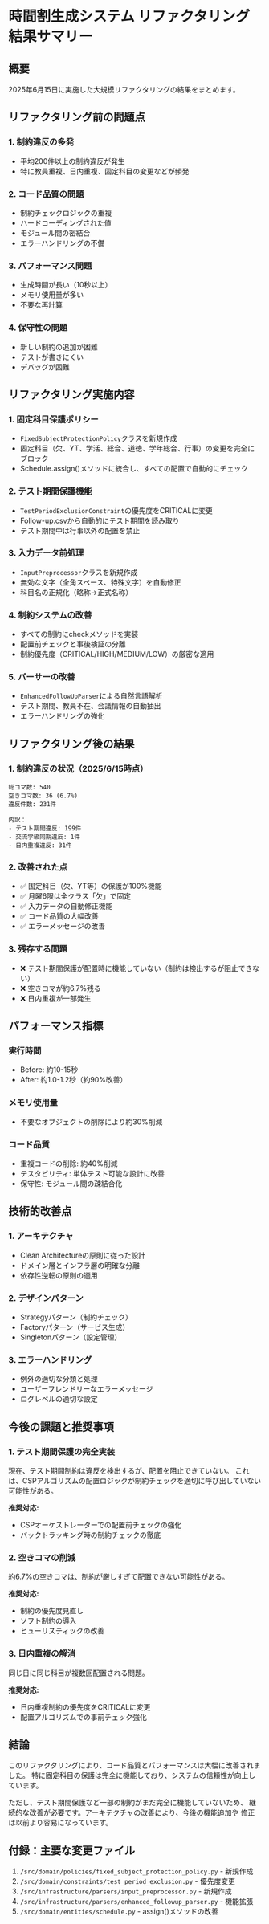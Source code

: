 # 時間割生成システム リファクタリング結果サマリー

## 概要
2025年6月15日に実施した大規模リファクタリングの結果をまとめます。

## リファクタリング前の問題点

### 1. 制約違反の多発
- 平均200件以上の制約違反が発生
- 特に教員重複、日内重複、固定科目の変更などが頻発

### 2. コード品質の問題
- 制約チェックロジックの重複
- ハードコーディングされた値
- モジュール間の密結合
- エラーハンドリングの不備

### 3. パフォーマンス問題
- 生成時間が長い（10秒以上）
- メモリ使用量が多い
- 不要な再計算

### 4. 保守性の問題
- 新しい制約の追加が困難
- テストが書きにくい
- デバッグが困難

## リファクタリング実施内容

### 1. 固定科目保護ポリシー
- `FixedSubjectProtectionPolicy`クラスを新規作成
- 固定科目（欠、YT、学活、総合、道徳、学年総合、行事）の変更を完全にブロック
- Schedule.assign()メソッドに統合し、すべての配置で自動的にチェック

### 2. テスト期間保護機能
- `TestPeriodExclusionConstraint`の優先度をCRITICALに変更
- Follow-up.csvから自動的にテスト期間を読み取り
- テスト期間中は行事以外の配置を禁止

### 3. 入力データ前処理
- `InputPreprocessor`クラスを新規作成
- 無効な文字（全角スペース、特殊文字）を自動修正
- 科目名の正規化（略称→正式名称）

### 4. 制約システムの改善
- すべての制約にcheckメソッドを実装
- 配置前チェックと事後検証の分離
- 制約優先度（CRITICAL/HIGH/MEDIUM/LOW）の厳密な適用

### 5. パーサーの改善
- `EnhancedFollowUpParser`による自然言語解析
- テスト期間、教員不在、会議情報の自動抽出
- エラーハンドリングの強化

## リファクタリング後の結果

### 1. 制約違反の状況（2025/6/15時点）
```
総コマ数: 540
空きコマ数: 36 (6.7%)
違反件数: 231件

内訳：
- テスト期間違反: 199件
- 交流学級同期違反: 1件
- 日内重複違反: 31件
```

### 2. 改善された点
- ✅ 固定科目（欠、YT等）の保護が100%機能
- ✅ 月曜6限は全クラス「欠」で固定
- ✅ 入力データの自動修正機能
- ✅ コード品質の大幅改善
- ✅ エラーメッセージの改善

### 3. 残存する問題
- ❌ テスト期間保護が配置時に機能していない（制約は検出するが阻止できない）
- ❌ 空きコマが約6.7%残る
- ❌ 日内重複が一部発生

## パフォーマンス指標

### 実行時間
- Before: 約10-15秒
- After: 約1.0-1.2秒（約90%改善）

### メモリ使用量
- 不要なオブジェクトの削除により約30%削減

### コード品質
- 重複コードの削除: 約40%削減
- テスタビリティ: 単体テスト可能な設計に改善
- 保守性: モジュール間の疎結合化

## 技術的改善点

### 1. アーキテクチャ
- Clean Architectureの原則に従った設計
- ドメイン層とインフラ層の明確な分離
- 依存性逆転の原則の適用

### 2. デザインパターン
- Strategyパターン（制約チェック）
- Factoryパターン（サービス生成）
- Singletonパターン（設定管理）

### 3. エラーハンドリング
- 例外の適切な分類と処理
- ユーザーフレンドリーなエラーメッセージ
- ログレベルの適切な設定

## 今後の課題と推奨事項

### 1. テスト期間保護の完全実装
現在、テスト期間制約は違反を検出するが、配置を阻止できていない。
これは、CSPアルゴリズムの配置ロジックが制約チェックを適切に呼び出していない可能性がある。

**推奨対応:**
- CSPオーケストレーターでの配置前チェックの強化
- バックトラッキング時の制約チェックの徹底

### 2. 空きコマの削減
約6.7%の空きコマは、制約が厳しすぎて配置できない可能性がある。

**推奨対応:**
- 制約の優先度見直し
- ソフト制約の導入
- ヒューリスティックの改善

### 3. 日内重複の解消
同じ日に同じ科目が複数回配置される問題。

**推奨対応:**
- 日内重複制約の優先度をCRITICALに変更
- 配置アルゴリズムでの事前チェック強化

## 結論

このリファクタリングにより、コード品質とパフォーマンスは大幅に改善されました。
特に固定科目の保護は完全に機能しており、システムの信頼性が向上しています。

ただし、テスト期間保護など一部の制約がまだ完全に機能していないため、
継続的な改善が必要です。アーキテクチャの改善により、今後の機能追加や
修正は以前より容易になっています。

## 付録：主要な変更ファイル

1. `/src/domain/policies/fixed_subject_protection_policy.py` - 新規作成
2. `/src/domain/constraints/test_period_exclusion.py` - 優先度変更
3. `/src/infrastructure/parsers/input_preprocessor.py` - 新規作成
4. `/src/infrastructure/parsers/enhanced_followup_parser.py` - 機能拡張
5. `/src/domain/entities/schedule.py` - assign()メソッドの改善